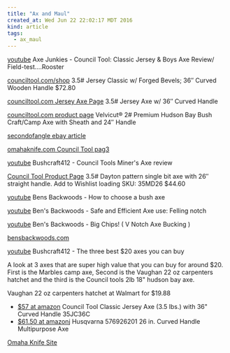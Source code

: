 ```yaml
---
title: "Ax and Maul"
created_at: Wed Jun 22 22:02:17 MDT 2016
kind: article
tags:
  - ax_maul
---
```


<a href="" target="_blank">youtube</a>
Axe Junkies - Council Tool: Classic Jersey & Boys Axe Review/ Field-test....Rooster

<a href="http://counciltool.com/shop/jersey-classic-axes/3-5-jersey-classic-w-forged-bevels-36-curved-wooden-handle/" target="_blank">counciltool.com/shop</a>
3.5# Jersey Classic w/ Forged Bevels; 36″ Curved Wooden Handle $72.80


<a href="http://counciltool.com/shop/axes/jersey-railsplitter-axes/3-5-jersey-axe-w-36-curved-handle/" target="_blank">counciltool.com Jersey Axe Page</a>
3.5# Jersey Axe w/ 36″ Curved Handle

<a href="http://counciltool.com/shop/velvicut/velvicut-2-premium-hudson-bay-bush-craftcamp-axe-with-sheath-24-handle/" target="_blank">counciltool.com product page</a>
Velvicut® 2# Premium Hudson Bay Bush Craft/Camp Axe with Sheath and 24″ Handle

<a href="http://www.ebay.com/gds/Antique-Axes-buying-them-to-use-them-/10000000002197284/g.html" target="_blank">secondofangle ebay article</a>

<a href="http://www.omahaknife.com/council.htm" target="_blank">omahaknife.com Council Tool pag3</a> 


<a href="https://www.youtube.com/watch?v=snHakcc4nPU" target="_blank">youtube</a>
Bushcraft412 - Council Tools Miner's Axe review



<a href="http://counciltool.com/shop/dayton-railsplitter-axes/3-5-miners-axe-dayton-pattern-26-straight-wooden-handle/" target="_blank">Council Tool Product Page</a>
3.5# Dayton pattern single bit axe with 26″ straight handle.
Add to Wishlist loading
SKU: 35MD26
$44.60


<a href="https://www.youtube.com/watch?v=7j63N9OQ2Bc" target="_blank">youtube</a>
Bens Backwoods - How to choose a bush axe

<a href="https://www.youtube.com/watch?v=wSYVsNANs2g" target="_blank">youtube</a>
Ben's Backwoods - Safe and Efficient Axe use: Felling notch

<a href="https://www.youtube.com/watch?v=0vK72seeHk0" target="_blank">youtube</a>
Ben's Backwoods - Big Chips! ( V Notch Axe Bucking ) 

<a href="http://bensbackwoods.com/" target="_blank">bensbackwoods.com</a>


<a href="https://www.youtube.com/watch?v=C8Uxoy8dHas" target="_blank">youtube</a>
Bushcraft412 - The three best $20 axes you can buy

A look at 3 axes that are super high value that you can buy for around
$20. First is the Marbles camp axe, Second is the Vaughan 22 oz carpenters
hatchet and the third is the Council tools 2lb 18" hudson bay axe.

Vaughan 22 oz carpenters hatchet at Walmart for $19.88

<ul>
  <li><a href="https://www.amazon.com/COUNCIL-Council-Jersey-Axe/dp/B004G7SJVU/" target="_blank">$57 at amazon</a> Council Tool Classic Jersey Axe (3.5 lbs.) with 36" Curved Handle 35JC36C</li>
  <li><a href="https://www.amazon.com/Husqvarna-576926201-Curved-Handle-Multipurpose/dp/B004WJGXAQ/" target="_blank">$61.50 at amazon</a>j Husqvarna 576926201 26 in. Curved Handle Multipurpose Axe</li>
</ul>

<a href="http://omahaknife.com/store/" target="_blank">Omaha Knife Site</a>


<!--
html boilerplate
<a href="" target="_blank"></a>
<img src="" width="400px">
<ul>
  <li></li>
</ul>
<pre>
</pre>
<pre><code>
</code></pre>
-->
